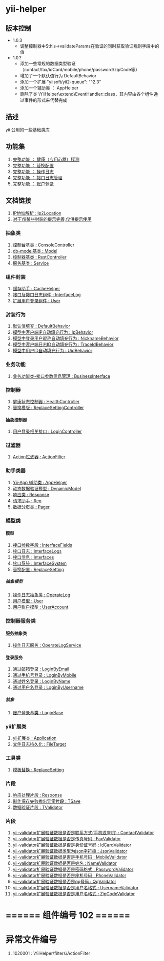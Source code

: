 # yii-helper
## 版本控制
- 1.0.3
    - 调整控制器中$this->validateParams在验证的同时获取验证规则字段中的值
- 1.0.?
    - 添加一些常规的数据类型验证（contact/fax/idCard/mobile/phone/password/zipCode等）
    - 增加了一个默认值行为 DefaultBehavior
    - 添加一个扩展 "yiisoft/yii2-queue": "^2.3"
    - 添加一个辅助类 ： AppHelper
    - 删除了类 \YiiHelper\extend\EventHandler::class，其内容由各个组件通过事件的形式来代替完成


## 描述
yii 公用的一些基础类库

## 功能集
1. [完整功能 ： 健康（应用心跳）探测](doc/features/1.health.md)
1. [完整功能 ： 替换配置](doc/features/2.replace-setting.md)
1. [完整功能 ： 操作日志](doc/features/3.operate-log.md)
1. [完整功能 ： 接口日志管理](doc/features/4.interface-log.md)
1. [完整功能 ： 账户登录](doc/features/5.login.md)


## 文档链接
1. [IP地址解析 : Ip2Location](doc/Ip2Location.md)
1. [对于Yii某些封装的提示完善,仅供提示使用](doc/YiiHelper.md)

### 抽象类
1. [控制台基类 : ConsoleController](doc/abstracts/ConsoleController.md)
1. [db-model基类 : Model](doc/abstracts/Model.md)
1. [控制器基类 : RestController](doc/abstracts/RestController.md)
1. [服务基类 : Service](doc/abstracts/Service.md)


### 组件封装
1. [缓存助手 : CacheHelper](doc/components/CacheHelper.md)
1. [接口及接口日志组件 : InterfaceLog](doc/components/InterfaceLog.md)
1. [扩展用户登录组件 : User](doc/components/User.md)


### 封装行为
1. [默认值填充 : DefaultBehavior](doc/behaviors/DefaultBehavior.md)
1. [模型中客户端IP自动填充行为 : IpBehavior](doc/behaviors/IpBehavior.md)
1. [模型中登录用户昵称自动填充行为 : NicknameBehavior](doc/behaviors/NicknameBehavior.md)
1. [模型中客户端日志ID自动填充行为 : TraceIdBehavior](doc/behaviors/TraceIdBehavior.md)
1. [模型中用户ID自动填充行为 : UidBehavior](doc/behaviors/UidBehavior.md)

### 业务功能
1. [业务功能类-接口参数信息管理 : BusinessInterface](doc/business/BusinessInterface.md)

### 控制器
1. [健康状态控制器 : HealthController](doc/controllers/HealthController.md)
1. [替换模版 : ReplaceSettingController](doc/controllers/ReplaceSettingController.md)

#### 抽象控制器
1. [用户登录相关接口 : LoginController](doc/controllers/abstracts/LoginController.md)


### 过滤器
1. [Action过滤器 : ActionFilter](doc/filters/ActionFilter.md)


### 助手类器
1. [Yii-App 辅助类 : AppHelper](doc/helpers/AppHelper.md)
1. [动态数据验证模型 : DynamicModel](doc/helpers/DynamicModel.md)
1. [响应类 : Response](doc/helpers/Response.md)
1. [请求助手 : Req](doc/helpers/Req.md)
1. [数据分页类 : Pager](doc/helpers/Pager.md)


### 模型类

#### 模型
1. [接口参数字段 : InterfaceFields](doc/models/InterfaceFields.md)
1. [接口日志 : InterfaceLogs](doc/models/InterfaceLogs.md)
1. [接口信息 : Interfaces](doc/models/Interfaces.md)
1. [接口系统 : InterfaceSystem](doc/models/InterfaceSystem.md)
1. [替换配置 : ReplaceSetting](doc/models/ReplaceSetting.md)

##### 抽象模型
1. [操作日志抽象类 : OperateLog](doc/models/abstracts/OperateLog.md)
1. [用户模型 : User](doc/models/abstracts/User.md)
1. [用户账户模型 : UserAccount](doc/models/abstracts/UserAccount.md)


### 控制器服务类

#### 服务抽象类
1. [操作日志服务 : OperateLogService](doc/services/abstracts/OperateLogService.md)

#### 登录服务
1. [通过邮箱登录 : LoginByEmail](doc/services/login/LoginByEmail.md)
1. [通过手机号登录 : LoginByMobile](doc/services/login/LoginByMobile.md)
1. [通过姓名登录 : LoginByName](doc/services/login/LoginByName.md)
1. [通过用户名登录 : LoginByUsername](doc/services/login/LoginByUsername.md)

##### 抽象
1. [账户登录基类 : LoginBase](doc/services/login/abstracts/LoginBase.md)


### yii扩展类
1. [yii扩展类 : Application](doc/extend/Application.md)
1. [文件日志持久化 : FileTarget](doc/extend/FileTarget.md)


### 工具类
1. [模板替换 : ReplaceSetting](doc/tools/ReplaceSetting.md)


### 片段
1. [响应处理片段 : Response](doc/traits/TResponse.md)
1. [制作保存失败抛出异常片段 : TSave](doc/traits/TSave.md)
1. [数据验证片段 : TValidator](doc/traits/TValidator.md)


### 片段
1. [yii-validator扩展验证数据是否是联系方式(手机或座机) : ContactValidator](doc/validators/ContactValidator.md)
1. [yii-validator扩展验证数据是否是传真号码 : FaxValidator](doc/validators/FaxValidator.md)
1. [yii-validator扩展验证数据是否是身份证号码 : IdCardValidator](doc/validators/IdCardValidator.md)
1. [yii-validator扩展验证数据类型为json字符串 : JsonValidator](doc/validators/JsonValidator.md)
1. [yii-validator扩展验证数据是否是手机号码 : MobileValidator](doc/validators/MobileValidator.md)
1. [yii-validator扩展验证数据是否是姓名 : NameValidator](doc/validators/NameValidator.md)
1. [yii-validator扩展验证数据是否是密码格式 : PasswordValidator](doc/validators/PasswordValidator.md)
1. [yii-validator扩展验证数据是否是座机号码 : PhoneValidator](doc/validators/PhoneValidator.md)
1. [yii-validator扩展验证数据是否是qq号码 : QqValidator](doc/validators/QqValidator.md)
1. [yii-validator扩展验证数据是否是用户名格式 : UsernameValidator](doc/validators/UsernameValidator.md)
1. [yii-validator扩展验证数据是否是用户名格式 : ZipCodeValidator](doc/validators/ZipCodeValidator.md)


# ====== 组件编号 102 ======
# 异常文件编号
1. 1020001 : \YiiHelper\filters\ActionFilter